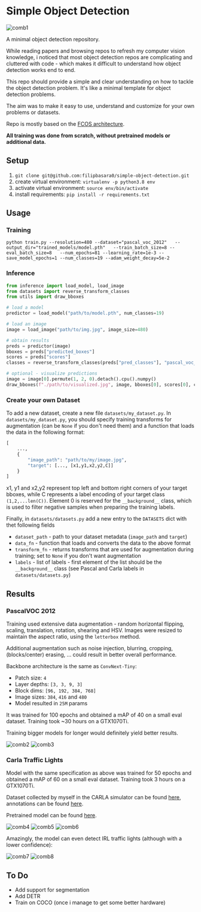 # Simple Object Detection

![comb1](https://user-images.githubusercontent.com/29043871/201990619-639dc153-1dff-48c7-bd4b-518ebbc1c51e.png)

A minimal object detection repository.

While reading papers and browsing repos to refresh my computer vision knowledge, i noticed that most object detection repos are complicating and cluttered with code - which makes it difficult to understand how object detection works end to end.

This repo should provide a simple and clear understanding on how to tackle the object detection problem. It's like a minimal template for object detection problems.

The aim was to make it easy to use, understand and customize for your own problems or datasets.

Repo is mostly based on the [FCOS architecture](https://arxiv.org/abs/1904.01355).

**All training was done from scratch, without pretrained models or additional data.**

## Setup

1. `git clone git@github.com:filipbasara0/simple-object-detection.git`
2. create virtual environment: `virtualenv -p python3.8 env`
3. activate virtual environment: `source env/bin/activate`
4. install requirements: `pip install -r requirements.txt`

## Usage

### Training

```
python train.py --resolution=480 --dataset="pascal_voc_2012"   --output_dir="trained_models/model.pth"   --train_batch_size=8 --eval_batch_size=8   --num_epochs=81 --learning_rate=1e-3 --save_model_epochs=1 --num_classes=19 --adam_weight_decay=5e-2
```

### Inference

```python
from inference import load_model, load_image
from datasets import reverse_transform_classes
from utils import draw_bboxes

# load a model
predictor = load_model("path/to/model.pth", num_classes=19)

# load an image
image = load_image("path/to/img.jpg", image_size=480)

# obtain results
preds = predictor(image)
bboxes = preds["predicted_boxes"]
scores = preds["scores"]
classes = reverse_transform_classes(preds["pred_classes"], "pascal_voc_2012")

# optional - visualize predictions
image = image[0].permute(1, 2, 0).detach().cpu().numpy()
draw_bboxes(f"./path/to/visualized.jpg", image, bboxes[0], scores[0], classes[0])
```

### Create your own Dataset

To add a new dataset, create a new file `datasets/my_dataset.py`. In `datasets/my_dataset.py`, you should specify training transforms for augmentation (can be `None` if you don't need them) and a function that loads the data in the following format:

```python
[
    ...,
    {
        "image_path": "path/to/my/image.jpg",
        "target": [..., [x1,y1,x2,y2,C]]
    }
]
```

x1, y1 and x2,y2 represent top left and bottom right corners of your target bboxes, while C represents a label encoding of your target class `(1,2,...len(C))`. Element 0 is reserved for the `__background__` class, which is used to filter negative samples when preparing the training labels.

Finally, in `datasets/datasets.py` add a new entry to the `DATASETS` dict with thet following fields

- `dataset_path` - path to your dataset metadata (`image_path` and `target`)
- `data_fn` - function that loads and converts the data to the above format
- `transform_fn` - returns transforms that are used for augmentation during training; set to `None` if you don't want augmentation
- `labels` - list of labels - first element of the list should be the `__background__` class (see Pascal and Carla labels in `datasets/datasets.py`)

## Results

### PascalVOC 2012

Training used extensive data augmentation - random horizontal flipping, scaling, translation, rotation, shearing and HSV. Images were resized to maintain the aspect ratio, using the `letterbox` method.

Additional augmentation such as noise injection, blurring, cropping, (blocks/center) erasing, ... could result in better overall performance.

Backbone architecture is the same as `ConvNext-Tiny`:

- Patch size: `4`
- Layer depths: `[3, 3, 9, 3]`
- Block dims: `[96, 192, 384, 768]`
- Image sizes: `384`, `416` and `480`
- Model resulted in `25M` params

It was trained for 100 epochs and obtained a mAP of 40 on a small eval dataset.
Training took ~30 hours on a GTX1070Ti.

Training bigger models for longer would definitely yield better results.

![comb2](https://user-images.githubusercontent.com/29043871/201991539-072d7c45-faff-4c38-8731-5ce4330c72e1.png)
![comb3](https://user-images.githubusercontent.com/29043871/201994865-4c88a2a7-74eb-4f14-86eb-cd26a951dee4.png)


### Carla Traffic Lights

Model with the same specification as above was trained for 50 epochs and obtained a mAP of 60 on a small eval dataset.
Training took 3 hours on a GTX1070Ti.

Dataset collected by myself in the CARLA simulator can be found [here](https://drive.google.com/drive/folders/1TXkPLWlNgauPhQnKEoPDZsx7Px1MD9n_?usp=sharing), annotations can be found [here](https://github.com/affinis-lab/traffic-light-detection-module/blob/master/dataset/carla_all.csv).

Pretrained model can be found [here](https://drive.google.com/file/d/17mcQ-Ct6bUTS8BEpeDjaZMIFmHS2gptl/view?usp=share_link).

![comb4](https://user-images.githubusercontent.com/29043871/201992324-4323166d-e207-417d-9fe9-8265b885d0fe.png)
![comb5](https://user-images.githubusercontent.com/29043871/201992330-e6929134-b639-4744-9a75-108da64ed033.png)
![comb6](https://user-images.githubusercontent.com/29043871/201992333-f6d32332-b7cd-40c9-a82d-049fe1c567ca.png)


Amazingly, the model can even detect IRL traffic lights (although with a lower confidence):

![comb7](https://user-images.githubusercontent.com/29043871/201992833-011f521c-1acd-44bc-b372-135e44940dbb.png)
![comb8](https://user-images.githubusercontent.com/29043871/201992839-ba3134f2-e86f-49f0-a872-77d4aba980d5.png)


## To Do

- Add support for segmentation
- Add DETR
- Train on COCO (once i manage to get some better hardware)
